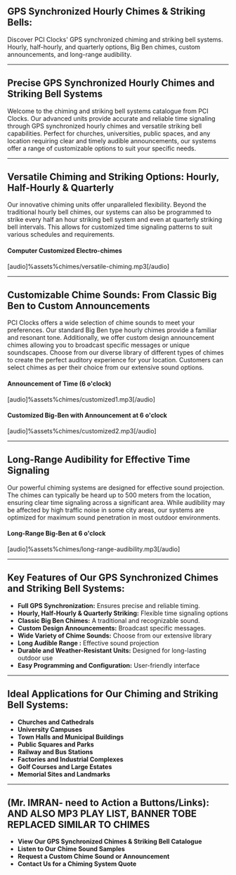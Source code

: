 ##  GPS Synchronized Hourly Chimes & Striking Bells:

Discover PCI Clocks' GPS synchronized chiming and striking bell systems. Hourly, half-hourly, and quarterly options, Big Ben chimes, custom announcements, and long-range audibility.

---

## Precise GPS Synchronized Hourly Chimes and Striking Bell Systems

Welcome to the chiming and striking bell systems catalogue from PCI Clocks. Our advanced units provide accurate and reliable time signaling through GPS synchronized hourly chimes and versatile striking bell capabilities. Perfect for churches, universities, public spaces, and any location requiring clear and timely audible announcements, our systems offer a range of customizable options to suit your specific needs.

---

##  Versatile Chiming and Striking Options: Hourly, Half-Hourly & Quarterly

Our innovative chiming units offer unparalleled flexibility. Beyond the traditional hourly bell chimes, our systems can also be programmed to strike every half an hour striking bell system and even at quarterly striking bell intervals. This allows for customized time signaling patterns to suit various schedules and requirements.

#### Computer Customized Electro-chimes
[audio]%assets%chimes/versatile-chiming.mp3[/audio]

---

##  Customizable Chime Sounds: From Classic Big Ben to Custom Announcements

PCI Clocks offers a wide selection of chime sounds to meet your preferences. Our standard Big Ben type hourly chimes provide a familiar and resonant tone. Additionally, we offer custom design announcement chimes allowing you to broadcast specific messages or unique soundscapes. Choose from our diverse library of different types of chimes to create the perfect auditory experience for your location. Customers can select chimes as per their choice from our extensive sound options.

#### Announcement of Time (6 o'clock)
[audio]%assets%chimes/customized1.mp3[/audio]

#### Customized Big-Ben with Announcement at 6 o'clock
[audio]%assets%chimes/customized2.mp3[/audio]

---

##   Long-Range Audibility for Effective Time Signaling

Our powerful chiming systems are designed for effective sound projection. The chimes can typically be heard up to 500 meters from the location, ensuring clear time signaling across a significant area. While audibility may be affected by high traffic noise in some city areas, our systems are optimized for maximum sound penetration in most outdoor environments.

#### Long-Range Big-Ben at 6 o'clock
[audio]%assets%chimes/long-range-audibility.mp3[/audio]

---

##  Key Features of Our GPS Synchronized Chimes and Striking Bell Systems:

*  **Full GPS Synchronization:** Ensures precise and reliable timing.
*  **Hourly, Half-Hourly & Quarterly Striking:** Flexible time signaling options
*  **Classic Big Ben Chimes:** A traditional and recognizable sound.
*  **Custom Design Announcements:** Broadcast specific messages.
*  **Wide Variety of Chime Sounds:** Choose from our extensive library
*  **Long Audible Range :** Effective sound projection
*  **Durable and Weather-Resistant Units:** Designed for long-lasting outdoor use
*  **Easy Programming and Configuration:** User-friendly interface

---

##  Ideal Applications for Our Chiming and Striking Bell Systems:

*  **Churches and Cathedrals**
*  **University Campuses**
*  **Town Halls and Municipal Buildings**
*  **Public Squares and Parks**
*  **Railway and Bus Stations**
*  **Factories and Industrial Complexes**
*  **Golf Courses and Large Estates**
*  **Memorial Sites and Landmarks**

---

##  (Mr. IMRAN- need to Action a Buttons/Links): AND ALSO MP3 PLAY LIST, BANNER TOBE REPLACED SIMILAR TO CHIMES

*  **View Our GPS Synchronized Chimes & Striking Bell Catalogue**
*  **Listen to Our Chime Sound Samples**
*  **Request a Custom Chime Sound or Announcement**
*  **Contact Us for a Chiming System Quote**
